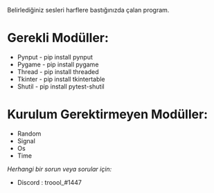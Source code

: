 Belirlediğiniz sesleri harflere bastığınızda çalan program.

# **Gerekli Modüller:**
- Pynput - pip install pynput
- Pygame - pip install pygame
- Thread - pip install threaded
- Tkinter - pip install tkintertable
- Shutil - pip install pytest-shutil

# **Kurulum Gerektirmeyen Modüller:**
- Random
- Signal
- Os
- Time


*Herhangi bir sorun veya sorular için:*
- Discord : troool_#1447
